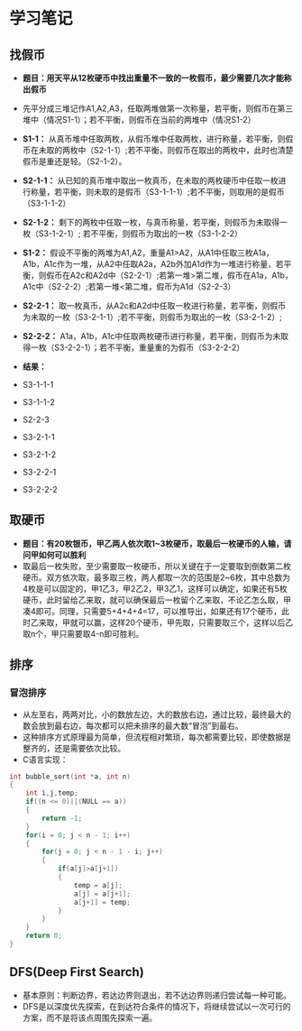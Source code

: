 # 学习笔记
## 找假币
- **题目：用天平从12枚硬币中找出重量不一致的一枚假币，最少需要几次才能称出假币**
- 先平分成三堆记作A1,A2,A3，任取两堆做第一次称量，若平衡，则假币在第三堆中（情况S1-1）；若不平衡，则假币在当前的两堆中（情况S1-2）
- **S1-1：** 从真币堆中任取两枚，从假币堆中任取两枚，进行称量，若平衡，则假币在未取的两枚中（S2-1-1）;若不平衡，则假币在取出的两枚中，此时也清楚假币是重还是轻。（S2-1-2）。
- **S2-1-1：** 从已知的真币堆中取出一枚真币，在未取的两枚硬币中任取一枚进行称量，若平衡，则未取的是假币（S3-1-1-1）;若不平衡，则取用的是假币（S3-1-1-2）
- **S2-1-2：** 剩下的两枚中任取一枚，与真币称量，若平衡，则假币为未取得一枚（S3-1-2-1）; 若不平衡，则假币为取出的一枚（S3-1-2-2）

- **S1-2：** 假设不平衡的两堆为A1,A2，重量A1>A2，从A1中任取三枚A1a，A1b，A1c作为一堆，从A2中任取A2a，A2b外加A1d作为一堆进行称量，若平衡，则假币在A2c和A2d中（S2-2-1）;若第一堆>第二堆，假币在A1a，A1b，A1c中（S2-2-2）;若第一堆<第二堆，假币为A1d（S2-2-3）


- **S2-2-1：** 取一枚真币，从A2c和A2d中任取一枚进行称量，若平衡，则假币为未取的一枚（S3-2-1-1）;若不平衡，则假币为取出的一枚（S3-2-1-2）;


- **S2-2-2：** A1a，A1b，A1c中任取两枚硬币进行称量，若平衡，则假币为未取得一枚（S3-2-2-1）；若不平衡，重量重的为假币（S3-2-2-2）

- **结果：**
- S3-1-1-1
- S3-1-1-2
- S2-2-3
- S3-2-1-1
- S3-2-1-2
- S3-2-2-1
- S3-2-2-2

## 取硬币
- **题目：有20枚银币，甲乙两人依次取1~3枚硬币，取最后一枚硬币的人输，请问甲如何可以胜利**
- 取最后一枚失败，至少需要取一枚硬币，所以关键在于一定要取到倒数第二枚硬币。双方依次取，最多取三枚，两人都取一次的范围是2~6枚，其中总数为4枚是可以固定的，甲1乙3，甲2乙2，甲3乙1，这样可以确定，如果还有5枚硬币，此时留给乙来取，就可以确保最后一枚留个乙来取，不论乙怎么取，甲凑4即可。同理，只需要5+4+4+4=17，可以推导出，如果还有17个硬币，此时乙来取，甲就可以赢，这样20个硬币，甲先取，只需要取三个，这样以后乙取n个，甲只需要取4-n即可胜利。

## 排序
### 冒泡排序
- 从左至右，两两对比，小的数放左边，大的数放右边，通过比较，最终最大的数会放到最右边，每次都可以把未排序的最大数“冒泡”到最右。
- 这种排序方式原理最为简单，但流程相对繁琐，每次都需要比较，即使数据是整齐的，还是需要依次比较。
- C语言实现：
```c
int bubble_sort(int *a, int n)
{
    int i,j,temp;
    if((n <= 0)||(NULL == a))
    {
        return -1;
    }
    for(i = 0; j < n - 1; i++)
    {
        for(j = 0; j < n - 1 - i; j++)
        {
            if(a[j]>a[j+1])
            {
                temp = a[j];
                a[j] = a[j+1];
                a[j+1] = temp;
            }
        }
    }
    return 0;
}
```

## DFS(Deep First Search)
- 基本原则：判断边界，若达边界则退出，若不达边界则递归尝试每一种可能。
- DFS是以深度优先探索，在到达符合条件的情况下，将继续尝试以一次可行的方案，而不是将该点周围先探索一遍。
